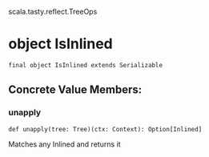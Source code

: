 scala.tasty.reflect.TreeOps
# object IsInlined

<pre><code class="language-scala" >final object IsInlined extends Serializable</pre></code>
## Concrete Value Members:
### unapply
<pre><code class="language-scala" >def unapply(tree: Tree)(ctx: Context): Option[Inlined]</pre></code>
Matches any Inlined and returns it

